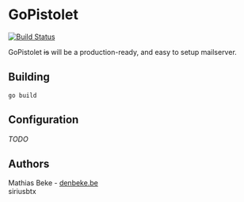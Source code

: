 GoPistolet
==========

[![Build Status](https://travis-ci.org/gopistolet/gopistolet.svg?branch=master)](https://travis-ci.org/gopistolet/gopistolet)

GoPistolet ~~is~~ will be a production-ready, and easy to setup mailserver.

Building
--------

    go build
    
    
    
Configuration
-------------

*TODO*


Authors
-------

Mathias Beke - [denbeke.be](http://denbeke.be)  
siriusbtx